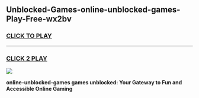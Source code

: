 
## Unblocked-Games-online-unblocked-games-Play-Free-wx2bv
<h3>
<a href="https://premium76.site?title=online-unblocked-games&ref=12A">CLICK TO PLAY</a></h3>
<hr>

<h3>
<a href="https://premium76.site?title=online-unblocked-games&ref=12A">CLICK 2 PLAY</a>
  
</h3>

<a href="https://premium76.site?title=online-unblocked-games&ref=12A"><img src="https://clearcache.store/games.png"></a>


**online-unblocked-games games unblocked: Your Gateway to Fun and Accessible Online Gaming**
